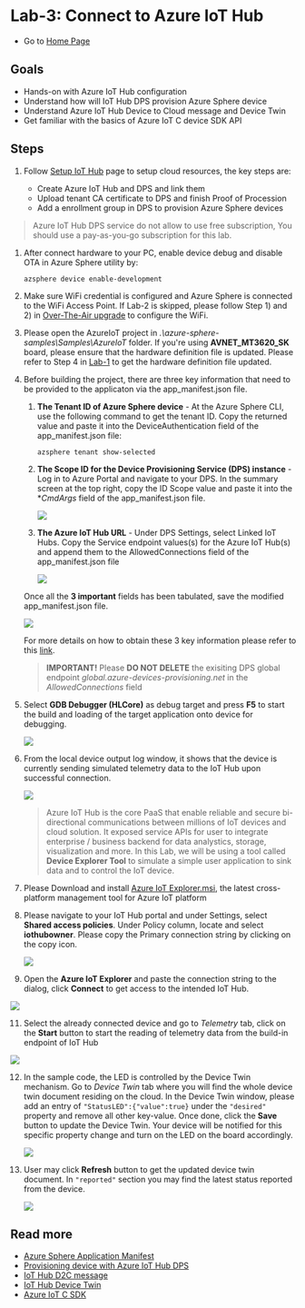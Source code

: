 # Lab-3: Connect to Azure IoT Hub

- Go to [Home Page](../README.md)

## Goals

- Hands-on with Azure IoT Hub configuration
- Understand how will IoT Hub DPS provision Azure Sphere device
- Understand Azure IoT Hub Device to Cloud message and Device Twin
- Get familiar with the basics of Azure IoT C device SDK API

## Steps

1. Follow [Setup IoT Hub](https://docs.microsoft.com/en-us/azure-sphere/app-development/setup-iot-hub) page to setup cloud resources, the key steps are:
    
    - Create Azure IoT Hub and DPS and link them
    - Upload tenant CA certificate to DPS and finish Proof of Procession
    - Add a enrollment group in DPS to provision Azure Sphere devices

> Azure IoT Hub DPS service do not allow to use free subscription, You should use a pay-as-you-go subscription for this lab. 

1. After connect hardware to your PC, enable device debug and disable OTA in Azure Sphere utility by:
   
   `azsphere device enable-development`

2. Make sure WiFi credential is configured and Azure Sphere is connected to the WiFi Access Point. If Lab-2 is skipped, please follow Step 1) and 2) in [Over-The-Air upgrade](lab-2.md) to configure the WiFi.

3. Please open the AzureIoT project in *.\azure-sphere-samples\Samples\AzureIoT* folder. If you're using **AVNET_MT3620_SK** board, please ensure that the hardware definition file is updated. Please refer to Step 4 in [Lab-1](lab-1.md) to get the hardware definition file updated.
   
4. Before building the project, there are three key information that need to be provided to the applicaton via the app_manifest.json file.
   
   1. **The Tenant ID of Azure Sphere device** - At the Azure Sphere CLI, use the following command to get the tenant ID. Copy the returned value and paste it into the DeviceAuthentication field of the app_manifest.json file:

	   `azsphere tenant show-selected`
	
   2. **The Scope ID for the Device Provisioning Service (DPS) instance** - Log in to Azure Portal and navigate to your DPS.  In the summary screen at the top right, copy the ID Scope value and paste it into the **CmdArgs* field of the app_manifest.json file.

	   ![](../img/lab-3/DPS_IDScope.png)

   3. **The Azure IoT Hub URL** - Under DPS Settings, select Linked IoT Hubs. Copy the Service endpoint values(s) for the Azure IoT Hub(s) and append them to the AllowedConnections field of the app_manifest.json file
   
       ![](../img/lab-3/iot_hub_srv_endpoint.png)
	
	Once all the **3 important** fields has been tabulated, save the modified app_manifest.json file.
   
   ![](../img/lab-3/app_manifest.png)
   
   For more details on how to obtain these 3 key information please refer to this [link](https://github.com/Azure/azure-sphere-samples/blob/master/Samples/AzureIoT/IoTHub.md#configure-the-sample-application-to-work-with-your-azure-iot-hub).

   > **IMPORTANT!** Please **DO NOT DELETE** the exisiting DPS global endpoint *global.azure-devices-provisioning.net* in the *AllowedConnections* field

5. Select **GDB Debugger (HLCore)** as debug target and press **F5** to start the build and loading of the target application onto device for debugging. 
   
   ![](../img/lab-3/HLcoreDebug.png)
   
6. From the local device output log window, it shows that the device is currently sending simulated telemetry data to the IoT Hub upon successful connection. 
   
   ![](../img/lab-3/dbg_output_log.png)

    > Azure IoT Hub is the core PaaS that enable reliable and secure bi-directional communications between millions of IoT devices and cloud solution. It exposed service APIs for user to integrate enterprise / business backend for data analystics, storage, visualization and more. In this Lab, we will be using a tool called **Device Explorer Tool** to simulate a simple user application to sink data and to control the IoT device.

7. Please Download and install [Azure IoT Explorer.msi](https://github.com/Azure/azure-iot-explorer/releases/download/v0.10.9/Azure.IoT.explorer.0.10.9.msi), the latest cross-platform management tool for Azure IoT platform

8. Please navigate to your IoT Hub portal and under Settings, select **Shared access policies**.  Under Policy column, locate and select **iothubowner**.  Please copy the Primary connection string by clicking on the copy icon.
   
   ![](../img/lab-3/iot_hub_connection_string.png)

9.  Open the **Azure IoT Explorer** and paste the connection string to the dialog, click **Connect** to get access to the intended IoT Hub. 
   
   ![](../img/lab-3/azure_iot_explorer.png)

11. Select the already connected device and go to *Telemetry* tab, click on the **Start** button to start the reading of telemetry data from the build-in endpoint of IoT Hub
   
   ![](../img/lab-3/telemetry_data.png)

12. In the sample code, the LED is controlled by the Device Twin mechanism. Go to *Device Twin* tab where you will find the whole device twin document residing on the cloud. In the Device Twin window, please add an entry of `"StatusLED":{"value":true}` under the `"desired"` property and remove all other key-value. Once done, click the **Save** button to update the Device Twin. Your device will be notified for this specific property change and turn on the LED on the board accordingly. 
    
    ![](../img/lab-3/device_twin_property.png)

13. User may click **Refresh** button to get the updated device twin document. In `"reported"` section you may find the latest status reported from the device. 

    ![](../img/lab-3/device_twin_sync.png)

## Read more
- [Azure Sphere Application Manifest](https://docs.microsoft.com/en-us/azure-sphere/app-development/app-manifest)
- [Provisioning device with Azure IoT Hub DPS](https://docs.microsoft.com/en-us/azure/iot-dps/about-iot-dps)
- [IoT Hub D2C message](https://docs.microsoft.com/en-us/azure/iot-hub/iot-hub-devguide-messages-d2c)
- [IoT Hub Device Twin](https://docs.microsoft.com/en-us/azure/iot-hub/iot-hub-devguide-device-twinsp)
- [Azure IoT C SDK](https://github.com/Azure/azure-iot-sdk-c)